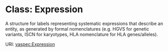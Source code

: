 # Class: Expression

A structure for labels representing systematic expressions that describe an entity, as generated by formal nomenclatures (e.g. HGVS for genetic variants, ISCN for karyotypes, HLA nomenclature for HLA genes/alleles).

URI: [vaspec:Expression](https://example.org/vaspec/Expression)
